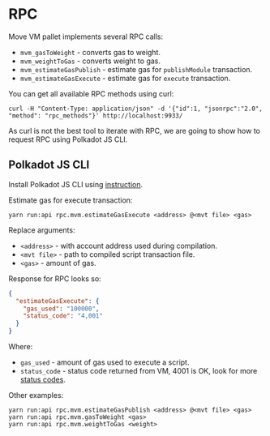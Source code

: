 # RPC

Move VM pallet implements several RPC calls:

* `mvm_gasToWeight` - converts gas to weight.
* `mvm_weightToGas` - converts weight to gas.
* `mvm_estimateGasPublish` - estimate gas for `publishModule` transaction.
* `mvm_estimateGasExecute` - estimate gas for `execute` transaction.

You can get all available RPC methods using curl:

```text
curl -H "Content-Type: application/json" -d '{"id":1, "jsonrpc":"2.0", "method": "rpc_methods"}' http://localhost:9933/
```

As curl is not the best tool to iterate with RPC, we are going to show how to request RPC using Polkadot JS CLI.

## Polkadot JS CLI

Install Polkadot JS CLI using [instruction](../getting_started/cli.md).

Estimate gas for execute transaction:

```text
yarn run:api rpc.mvm.estimateGasExecute <address> @<mvt file> <gas>
```

Replace arguments:

* `<address>` - with account address used during compilation.
* `<mvt file>` - path to compiled script transaction file.
* `<gas>` - amount of gas.

Response for RPC looks so:

```json
{
  "estimateGasExecute": {
    "gas_used": "100000",
    "status_code": "4,001"
  }
}
```

Where:

* `gas_used` - amount of gas used to execute a script.
* `status_code` - status code returned from VM, 4001 is OK, look for more [status codes](https://github.com/pontem-network/sp-move-vm/blob/master/language/move-core/types/src/vm_status.rs#L408).
  
Other examples:

```text
yarn run:api rpc.mvm.estimateGasPublish <address> @<mvt file> <gas>
yarn run:api rpc.mvm.gasToWeight <gas>
yarn run:api rpc.mvm.weightToGas <weight>
```
